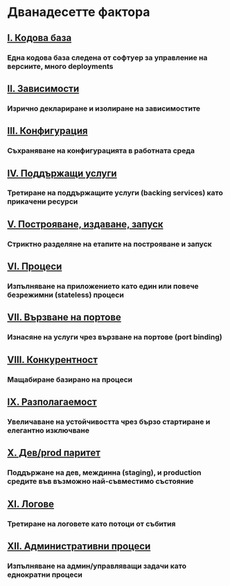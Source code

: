 Дванадесетте фактора
==================

## [I. Кодова база](./codebase)
### Една кодова база следена от софтуер за управление на версиите, много deployments

## [II. Зависимости](./dependencies)
### Изрично деклариране и изолиране на зависимостите

## [III. Конфигурация](./config)
### Съхраняване на конфигурацията в работната среда

## [IV. Поддържащи услуги](./backing-services)
### Третиране на поддържащите услуги (backing services) като прикачени ресурси

## [V. Построяване, издаване, запуск](./build-release-run)
### Стриктно разделяне на етапите на построяване и запуск

## [VI. Процеси](./processes)
### Изпълняване на приложението като един или повече безрежимни (stateless) процеси

## [VII. Вързване на портове](./port-binding)
### Изнасяне на услуги чрез вързване на портове (port binding)

## [VIII. Конкурентност](./concurrency)
### Мащабиране базирано на процеси

## [IX. Разполагаемост](./disposability)
###  Увеличаване на устойчивостта чрез бързо стартиране и елегантно изключване

## [X. Дев/prod паритет](./dev-prod-parity)
### Поддържане на дев, междинна (staging), и production средите във възможно най-съвместимо състояние

## [XI. Логове](./logs)
### Третиране на логовете като потоци от събития

## [XII. Административни процеси](./admin-processes)
### Изпълняване на админ/управляващи задачи като еднократни процеси
